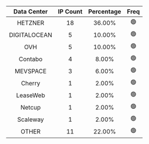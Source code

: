 | Data Center | IP Count | Percentage | Freq |
|:------------:|:--------:|:-----------:|:-----:|
| HETZNER | 18 | 36.00% | 🟢 |
| DIGITALOCEAN | 5 | 10.00% | 🟢 |
| OVH | 5 | 10.00% | 🟢 |
| Contabo | 4 | 8.00% | 🟢 |
| MEVSPACE | 3 | 6.00% | 🟢 |
| Cherry | 1 | 2.00% | 🟢 |
| LeaseWeb | 1 | 2.00% | 🟢 |
| Netcup | 1 | 2.00% | 🟢 |
| Scaleway | 1 | 2.00% | 🟢 |
| OTHER | 11 | 22.00% | 🟢 |